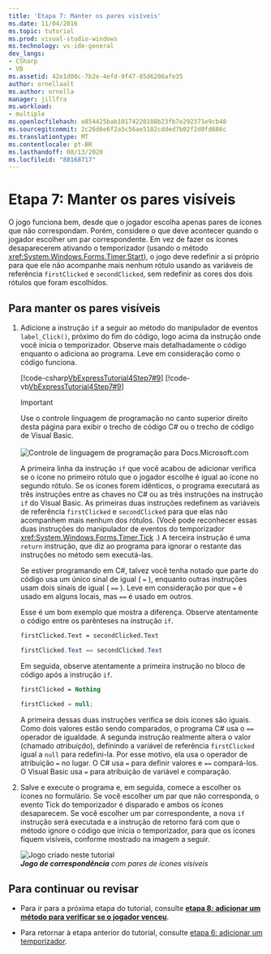 ```yaml
---
title: 'Etapa 7: Manter os pares visíveis'
ms.date: 11/04/2016
ms.topic: tutorial
ms.prod: visual-studio-windows
ms.technology: vs-ide-general
dev_langs:
- CSharp
- VB
ms.assetid: 42e1d08c-7b2e-4efd-9f47-85d6206afe35
author: ornellaalt
ms.author: ornella
manager: jillfra
ms.workload:
- multiple
ms.openlocfilehash: e854425bab10174220188b23fb7e292371e9cb48
ms.sourcegitcommit: 2c26d6e6f2a5c56ae5102cdded7b02f2d0fd686c
ms.translationtype: MT
ms.contentlocale: pt-BR
ms.lasthandoff: 08/13/2020
ms.locfileid: "88168717"
---
```

# <a name="step-7-keep-pairs-visible"></a>Etapa 7: Manter os pares visíveis
O jogo funciona bem, desde que o jogador escolha apenas pares de ícones que não correspondam. Porém, considere o que deve acontecer quando o jogador escolher um par correspondente. Em vez de fazer os ícones desaparecerem ativando o temporizador (usando o método <xref:System.Windows.Forms.Timer.Start>), o jogo deve redefinir a si próprio para que ele não acompanhe mais nenhum rótulo usando as variáveis de referência `firstClicked` e `secondClicked`, sem redefinir as cores dos dois rótulos que foram escolhidos.

## <a name="to-keep-pairs-visible"></a>Para manter os pares visíveis

1. Adicione a instrução `if` a seguir ao método do manipulador de eventos `label_Click()`, próximo do fim do código, logo acima da instrução onde você inicia o temporizador. Observe mais detalhadamente o código enquanto o adiciona ao programa. Leve em consideração como o código funciona.

     [!code-csharp[VbExpressTutorial4Step7#9](../ide/codesnippet/CSharp/step-7-keep-pairs-visible_1.cs)]
     [!code-vb[VbExpressTutorial4Step7#9](../ide/codesnippet/VisualBasic/step-7-keep-pairs-visible_1.vb)]

     > [!IMPORTANT]
     > Use o controle linguagem de programação no canto superior direito desta página para exibir o trecho de código C# ou o trecho de código de Visual Basic.<br><br>![Controle de linguagem de programação para Docs.Microsoft.com](../ide/media/docs-programming-language-control.png)

     A primeira linha da instrução `if` que você acabou de adicionar verifica se o ícone no primeiro rótulo que o jogador escolhe é igual ao ícone no segundo rótulo. Se os ícones forem idênticos, o programa executará as três instruções entre as chaves no C# ou as três instruções na instrução `if` do Visual Basic. As primeiras duas instruções redefinem as variáveis de referência `firstClicked` e `secondClicked` para que elas não acompanhem mais nenhum dos rótulos. (Você pode reconhecer essas duas instruções do manipulador de eventos do temporizador <xref:System.Windows.Forms.Timer.Tick> .) A terceira instrução é uma `return` instrução, que diz ao programa para ignorar o restante das instruções no método sem executá-las.

     Se estiver programando em C#, talvez você tenha notado que parte do código usa um único sinal de igual ( `=` ), enquanto outras instruções usam dois sinais de igual ( `==` ). Leve em consideração por que `=` é usado em alguns locais, mas `==` é usado em outros.

     Esse é um bom exemplo que mostra a diferença. Observe atentamente o código entre os parênteses na instrução `if`.

    ```vb
    firstClicked.Text = secondClicked.Text
    ```

    ```csharp
    firstClicked.Text == secondClicked.Text
    ```

     Em seguida, observe atentamente a primeira instrução no bloco de código após a instrução `if`.

    ```vb
    firstClicked = Nothing
    ```

    ```csharp
    firstClicked = null;
    ```

     A primeira dessas duas instruções verifica se dois ícones são iguais. Como dois valores estão sendo comparados, o programa C# usa o `==` operador de igualdade. A segunda instrução realmente altera o valor (chamado *atribuição*), definindo a variável de referência `firstClicked` igual a `null` para redefini-la. Por esse motivo, ela usa o operador de atribuição `=` no lugar. O C# usa `=` para definir valores e `==` compará-los. O Visual Basic usa `=` para atribuição de variável e comparação.

2. Salve e execute o programa e, em seguida, comece a escolher os ícones no formulário. Se você escolher um par que não corresponda, o evento Tick do temporizador é disparado e ambos os ícones desaparecem. Se você escolher um par correspondente, a nova `if` instrução será executada e a instrução de retorno fará com que o método ignore o código que inicia o temporizador, para que os ícones fiquem visíveis, conforme mostrado na imagem a seguir.

     ![Jogo criado neste tutorial](../ide/media/express_finishedgame.png)<br/>
***Jogo de correspondência*** *com pares de ícones visíveis*

## <a name="to-continue-or-review"></a>Para continuar ou revisar

- Para ir para a próxima etapa do tutorial, consulte **[etapa 8: adicionar um método para verificar se o jogador venceu](../ide/step-8-add-a-method-to-verify-whether-the-player-won.md)**.

- Para retornar à etapa anterior do tutorial, consulte [etapa 6: adicionar um temporizador](../ide/step-6-add-a-timer.md).
